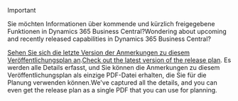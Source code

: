 > [!IMPORTANT]
>
> <span data-ttu-id="24b34-101">Sie möchten Informationen über kommende und kürzlich freigegebene Funktionen in Dynamics 365 Business Central?</span><span class="sxs-lookup"><span data-stu-id="24b34-101">Wondering about upcoming and recently released capabilities in Dynamics 365 Business Central?</span></span>
>
> <span data-ttu-id="24b34-102">[Sehen Sie sich die letzte Version der Anmerkungen zu diesem Veröffentlichungsplan an](/business-applications-release-notes/April19/dynamics365-business-central/).</span><span class="sxs-lookup"><span data-stu-id="24b34-102">[Check out the latest version of the release plan](/business-applications-release-notes/April19/dynamics365-business-central/).</span></span> <span data-ttu-id="24b34-103">Es werden alle Details erfasst, und Sie können die Anmerkungen zu diesem Veröffentlichungsplan als einzige PDF-Datei erhalten, die Sie für die Planung verwenden können.</span><span class="sxs-lookup"><span data-stu-id="24b34-103">We've captured all the details, and you can even get the release plan as a single PDF that you can use for planning.</span></span>  
